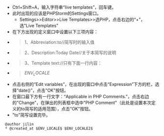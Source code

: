 - Ctrl+Shift+A，输入字符串“live templates”，回车键。
- 此时出现的应该是PHPStorm的Settings窗口。
  - Settings>>Editor>>Live Templates>>选PHP，点击右边的“+”，选"Live Templates"
- 在下方出现的定义窗口中设置以下三项内容：
 - > 1、Abbreviation:to//简写时的输入值
 - > 2、Description:Today Date//关于本简写的说明
 - > 3、Template text://只有下面一行内容：
 - > $ENV_LOCALE$
 - 点击右侧的“Edit variables”，在出现的窗口中点击“Expression”下方的栏，选择“date()”，点击"OK"按钮。
- 在窗口最下方有一行文字：“Applicable in PHP Comments.”，点击右边的"Change"，在弹出的列表框中选中"PHP Comment"（此处是设置本次定义的to简写的适用范围），点击"OK"按钮。
- "to"简写设置完毕。

```
@author jilin 
* @created_at $ENV_LOCALE$ $ENV_LOCALE2$
```
